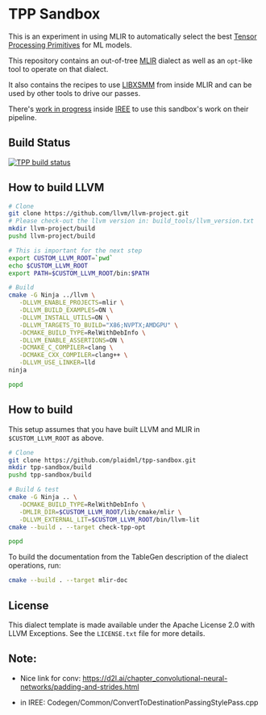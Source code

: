 # TPP Sandbox

This is an experiment in using MLIR to automatically select the best [Tensor Processing Primitives](https://arxiv.org/abs/2104.05755) for ML models.

This repository contains an out-of-tree [MLIR](https://mlir.llvm.org/) dialect as well as an `opt`-like tool to operate on that dialect.

It also contains the recipes to use [LIBXSMM](https://github.com/libxsmm/libxsmm) from inside MLIR and can be used by other tools to drive our passes.

There's [work in progress](https://github.com/iree-org/iree/tree/tpp) inside [IREE](https://iree-org.github.io/iree/) to use this sandbox's work on their pipeline.

## Build Status

[![TPP build status](https://badge.buildkite.com/7c04eb392db7ba16b30684d80e0e4320254f7cf61558c6336f.svg)](https://buildkite.com/intel/tpp-compiler)

## How to build LLVM

```sh
# Clone
git clone https://github.com/llvm/llvm-project.git
# Please check-out the llvm version in: build_tools/llvm_version.txt
mkdir llvm-project/build
pushd llvm-project/build

# This is important for the next step
export CUSTOM_LLVM_ROOT=`pwd`
echo $CUSTOM_LLVM_ROOT
export PATH=$CUSTOM_LLVM_ROOT/bin:$PATH

# Build
cmake -G Ninja ../llvm \
   -DLLVM_ENABLE_PROJECTS=mlir \
   -DLLVM_BUILD_EXAMPLES=ON \
   -DLLVM_INSTALL_UTILS=ON \
   -DLLVM_TARGETS_TO_BUILD="X86;NVPTX;AMDGPU" \
   -DCMAKE_BUILD_TYPE=RelWithDebInfo \
   -DLLVM_ENABLE_ASSERTIONS=ON \
   -DCMAKE_C_COMPILER=clang \
   -DCMAKE_CXX_COMPILER=clang++ \
   -DLLVM_USE_LINKER=lld
ninja 

popd
```

## How to build

This setup assumes that you have built LLVM and MLIR in `$CUSTOM_LLVM_ROOT` as above.

```sh
# Clone
git clone https://github.com/plaidml/tpp-sandbox.git
mkdir tpp-sandbox/build
pushd tpp-sandbox/build

# Build & test
cmake -G Ninja .. \
   -DCMAKE_BUILD_TYPE=RelWithDebInfo \
   -DMLIR_DIR=$CUSTOM_LLVM_ROOT/lib/cmake/mlir \
   -DLLVM_EXTERNAL_LIT=$CUSTOM_LLVM_ROOT/bin/llvm-lit
cmake --build . --target check-tpp-opt

popd
```

To build the documentation from the TableGen description of the dialect
operations, run:

```sh
cmake --build . --target mlir-doc
```

## License

This dialect template is made available under the Apache License 2.0 with LLVM Exceptions. See the `LICENSE.txt` file for more details.


## Note:

- Nice link for conv: https://d2l.ai/chapter_convolutional-neural-networks/padding-and-strides.html

- in IREE: Codegen/Common/ConvertToDestinationPassingStylePass.cpp
